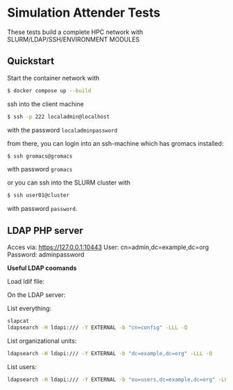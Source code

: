 # Simulation Attender Tests

These tests build a complete HPC network with SLURM/LDAP/SSH/ENVIRONMENT MODULES

## Quickstart

Start the container network with

```bash
$ docker compose up --build
```

ssh into the client machine

```bash
$ ssh -p 222 localadmin@localhost
```

with the password `localadminpassword`

from there, you can login into an ssh-machine which has gromacs installed:

```bash
$ ssh gromacs@gromacs
```

with password `gromacs`

or you can ssh into the SLURM cluster with

```bash
$ ssh user01@cluster
```

with password `password`.


## LDAP PHP server

Acces via: https://127.0.0.1:10443
User: cn=admin,dc=example,dc=org
Password: adminpassword

**Useful LDAP coomands**

Load ldif file:



On the LDAP server:

List everything:

```bash
slapcat
ldapsearch -H ldapi:/// -Y EXTERNAL -b "cn=config" -LLL -Q
```

List organizational units:

```bash
ldapsearch -H ldapi:/// -Y EXTERNAL -b "dc=example,dc=org" -LLL -Q
```

List users:

```bash
ldapsearch -H ldapi:/// -Y EXTERNAL -b "ou=users,dc=example,dc=org" -LLL -Q
```

